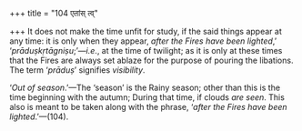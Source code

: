 +++
title = "104 एतांस् त्व्"

+++
It does not make the time unfit for study, if the said things appear at
any time: it is only when they appear, *after the Fires have been
lighted*,’ ‘*prāduṣkṛtāgniṣu*;’—*i.e*., at the time of twilight; as it
is only at these times that the Fires are always set ablaze for the
purpose of pouring the libations. The term ‘*prāduṣ*’ signifies
*visibility*.

‘*Out of season*.’—The ‘season’ is the Rainy season; other than this is
the time beginning with the autumn; During that time, if clouds *are
seen*. This also is meant to be taken along with the phrase, ‘*after the
Fires have been lighted*.’—(104).


